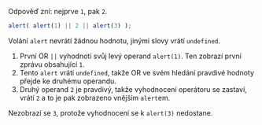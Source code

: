 Odpověď zní: nejprve `1`, pak `2`.

```js run
alert( alert(1) || 2 || alert(3) );
```

Volání `alert` nevrátí žádnou hodnotu, jinými slovy vrátí `undefined`.

1. První OR `||` vyhodnotí svůj levý operand `alert(1)`. Ten zobrazí první zprávu obsahující `1`.
2. Tento `alert` vrátí `undefined`, takže OR ve svém hledání pravdivé hodnoty přejde ke druhému operandu.
3. Druhý operand `2` je pravdivý, takže vyhodnocení operátoru se zastaví, vrátí `2` a to je pak zobrazeno vnějším `alert`em.

Nezobrazí se `3`, protože vyhodnocení se k `alert(3)` nedostane.
